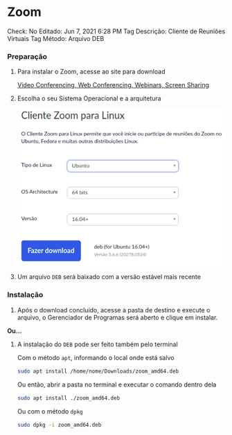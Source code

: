 # Zoom

Check: No
Editado: Jun 7, 2021 6:28 PM
Tag Descrição: Cliente de Reuniões Virtuais
Tag Método: Arquivo DEB

### Preparação

1. Para instalar o Zoom, acesse ao site para download

    [Video Conferencing, Web Conferencing, Webinars, Screen Sharing](https://zoom.us/download)

2. Escolha o seu Sistema Operacional e a arquitetura

    ![Zoom/Untitled.png](Zoom/Untitled.png)

3. Um arquivo `DEB` será baixado com a versão estável mais recente

### Instalação

1. Após o download concluído, acesse a pasta de destino e execute o arquivo, o Gerenciador de Programas será aberto e clique em instalar.

**Ou...**

1. A instalação do `DEB` pode ser feito também pelo terminal

    Com o método `apt`, informando o local onde está salvo

    ```bash
    sudo apt install /home/nome/Downloads/zoom_amd64.deb
    ```

    Ou então, abrir a pasta no terminal e executar o comando dentro dela

    ```bash
    sudo apt install ./zoom_amd64.deb
    ```

    Ou com o método `dpkg`

    ```bash
    sudo dpkg -i zoom_amd64.deb
    ```